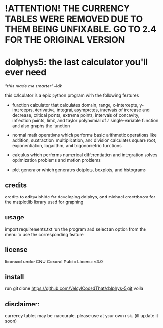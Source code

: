 # !ATTENTION! THE CURRENCY TABLES WERE REMOVED DUE TO THEM BEING UNFIXABLE. GO TO 2.4 FOR THE ORIGINAL VERSION

# dolphys5: the last calculator you'll ever need

*"this made me smarter"* -idk

this calculator is a epic python program with the following features


- function calculator  that calculates domain, range, x-intercepts, y-intercepts, derivative, integral, asymptotes, intervals of increase and decrease, critical points, extrema points, intervals of concavity, inflection points, limit, and taylor polynomial of a single-variable function and also graphs the function

- normal math operations which performs basic arithmetic operations like addition, subtraction, multiplication, and division
calculates square root, exponentiation, logarithm, and trigonometric functions

- calculus which performs numerical differentiation and integration
solves optimization problems and motion problems

- plot generator which generates dotplots, boxplots, and histograms


credits
---
credits to aditya bhide for developing dolphys, and michael droettboom for the matplotlib library used for graphing

usage
--
import requirements.txt
run the program and select an option from the menu to use the corresponding feature


license
---
licensed under GNU General Public License v3.0

install
---
run git clone https://github.com/VelcylCodedThat/dolphys-5.git
voila


disclaimer:
----

 currency tables may be inaccurate. please use at your own risk. (ill update it soon)
